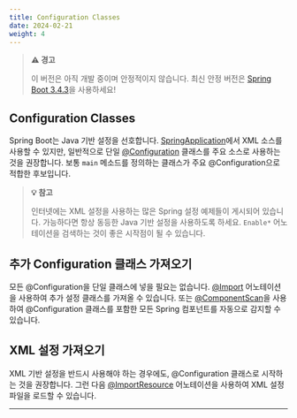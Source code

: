 ```yaml
---
title: Configuration Classes
date: 2024-02-21
weight: 4
---
```


> **⚠️ 경고**
> 
> 이 버전은 아직 개발 중이며 안정적이지 않습니다. 최신 안정 버전은 [Spring Boot 3.4.3](https://docs.spring.io/spring-boot/docs/3.4.3/reference/html/using.html#using.configuration-classes)을 사용하세요!

## Configuration Classes

Spring Boot는 Java 기반 설정을 선호합니다. [SpringApplication](https://docs.spring.io/spring-boot/docs/3.4.3/api/org/springframework/boot/SpringApplication.html)에서 XML 소스를 사용할 수 있지만, 일반적으로 단일 [@Configuration](https://docs.spring.io/spring-framework/docs/6.2.x/javadoc-api/org/springframework/context/annotation/Configuration.html) 클래스를 주요 소스로 사용하는 것을 권장합니다. 보통 `main` 메소드를 정의하는 클래스가 주요 @Configuration으로 적합한 후보입니다.

> **💡 참고**
> 
> 인터넷에는 XML 설정을 사용하는 많은 Spring 설정 예제들이 게시되어 있습니다. 가능하다면 항상 동등한 Java 기반 설정을 사용하도록 하세요. `Enable*` 어노테이션을 검색하는 것이 좋은 시작점이 될 수 있습니다.

## 추가 Configuration 클래스 가져오기

모든 @Configuration을 단일 클래스에 넣을 필요는 없습니다. [@Import](https://docs.spring.io/spring-framework/docs/6.2.x/javadoc-api/org/springframework/context/annotation/Import.html) 어노테이션을 사용하여 추가 설정 클래스를 가져올 수 있습니다. 또는 [@ComponentScan](https://docs.spring.io/spring-framework/docs/6.2.x/javadoc-api/org/springframework/context/annotation/ComponentScan.html)을 사용하여 @Configuration 클래스를 포함한 모든 Spring 컴포넌트를 자동으로 감지할 수 있습니다.

## XML 설정 가져오기

XML 기반 설정을 반드시 사용해야 하는 경우에도, @Configuration 클래스로 시작하는 것을 권장합니다. 그런 다음 [@ImportResource](https://docs.spring.io/spring-framework/docs/6.2.x/javadoc-api/org/springframework/context/annotation/ImportResource.html) 어노테이션을 사용하여 XML 설정 파일을 로드할 수 있습니다.

---